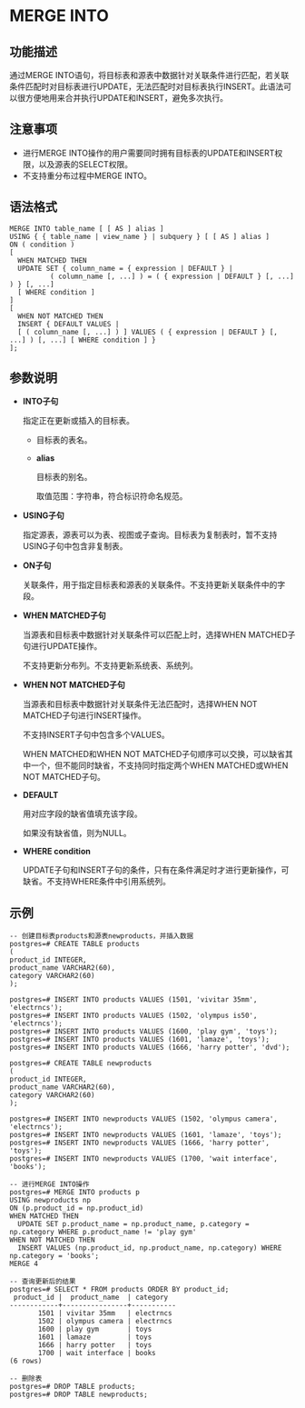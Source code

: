 # MERGE INTO<a name="ZH-CN_TOPIC_0242370634"></a>

## 功能描述<a name="zh-cn_topic_0237122170_section11462163155618"></a>

通过MERGE INTO语句，将目标表和源表中数据针对关联条件进行匹配，若关联条件匹配时对目标表进行UPDATE，无法匹配时对目标表执行INSERT。此语法可以很方便地用来合并执行UPDATE和INSERT，避免多次执行。

## 注意事项<a name="zh-cn_topic_0237122170_section166351045574"></a>

-   进行MERGE INTO操作的用户需要同时拥有目标表的UPDATE和INSERT权限，以及源表的SELECT权限。
-   不支持重分布过程中MERGE INTO。

## 语法格式<a name="zh-cn_topic_0237122170_section10551749579"></a>

```
MERGE INTO table_name [ [ AS ] alias ]
USING { { table_name | view_name } | subquery } [ [ AS ] alias ]
ON ( condition )
[
  WHEN MATCHED THEN
  UPDATE SET { column_name = { expression | DEFAULT } |
          ( column_name [, ...] ) = ( { expression | DEFAULT } [, ...] ) } [, ...]
  [ WHERE condition ]
]
[
  WHEN NOT MATCHED THEN
  INSERT { DEFAULT VALUES |
  [ ( column_name [, ...] ) ] VALUES ( { expression | DEFAULT } [, ...] ) [, ...] [ WHERE condition ] }
];
```

## 参数说明<a name="zh-cn_topic_0237122170_section1315653475"></a>

-   **INTO子句**

    指定正在更新或插入的目标表。

    -   目标表的表名。

    -   **alias**

        目标表的别名。

        取值范围：字符串，符合标识符命名规范。


-   **USING子句**

    指定源表，源表可以为表、视图或子查询。目标表为复制表时，暂不支持USING子句中包含非复制表。

-   **ON子句**

    关联条件，用于指定目标表和源表的关联条件。不支持更新关联条件中的字段。

-   **WHEN MATCHED子句**

    当源表和目标表中数据针对关联条件可以匹配上时，选择WHEN MATCHED子句进行UPDATE操作。

    不支持更新分布列。不支持更新系统表、系统列。

-   **WHEN NOT MATCHED子句**

    当源表和目标表中数据针对关联条件无法匹配时，选择WHEN NOT MATCHED子句进行INSERT操作。

    不支持INSERT子句中包含多个VALUES。

    WHEN MATCHED和WHEN NOT MATCHED子句顺序可以交换，可以缺省其中一个，但不能同时缺省，不支持同时指定两个WHEN MATCHED或WHEN NOT MATCHED子句。

-   **DEFAULT**

    用对应字段的缺省值填充该字段。

    如果没有缺省值，则为NULL。

-   **WHERE condition**

    UPDATE子句和INSERT子句的条件，只有在条件满足时才进行更新操作，可缺省。不支持WHERE条件中引用系统列。


## 示例<a name="zh-cn_topic_0237122170_section3650125620712"></a>

```
-- 创建目标表products和源表newproducts，并插入数据
postgres=# CREATE TABLE products
(
product_id INTEGER,
product_name VARCHAR2(60),
category VARCHAR2(60)
);

postgres=# INSERT INTO products VALUES (1501, 'vivitar 35mm', 'electrncs');
postgres=# INSERT INTO products VALUES (1502, 'olympus is50', 'electrncs');
postgres=# INSERT INTO products VALUES (1600, 'play gym', 'toys');
postgres=# INSERT INTO products VALUES (1601, 'lamaze', 'toys');
postgres=# INSERT INTO products VALUES (1666, 'harry potter', 'dvd');

postgres=# CREATE TABLE newproducts
(
product_id INTEGER,
product_name VARCHAR2(60),
category VARCHAR2(60)
);

postgres=# INSERT INTO newproducts VALUES (1502, 'olympus camera', 'electrncs');
postgres=# INSERT INTO newproducts VALUES (1601, 'lamaze', 'toys');
postgres=# INSERT INTO newproducts VALUES (1666, 'harry potter', 'toys');
postgres=# INSERT INTO newproducts VALUES (1700, 'wait interface', 'books');

-- 进行MERGE INTO操作
postgres=# MERGE INTO products p   
USING newproducts np   
ON (p.product_id = np.product_id)   
WHEN MATCHED THEN  
  UPDATE SET p.product_name = np.product_name, p.category = np.category WHERE p.product_name != 'play gym'  
WHEN NOT MATCHED THEN  
  INSERT VALUES (np.product_id, np.product_name, np.category) WHERE np.category = 'books';
MERGE 4

-- 查询更新后的结果
postgres=# SELECT * FROM products ORDER BY product_id;
 product_id |  product_name  | category  
------------+----------------+-----------
       1501 | vivitar 35mm   | electrncs
       1502 | olympus camera | electrncs
       1600 | play gym       | toys
       1601 | lamaze         | toys
       1666 | harry potter   | toys
       1700 | wait interface | books
(6 rows)

-- 删除表
postgres=# DROP TABLE products;
postgres=# DROP TABLE newproducts;
```

